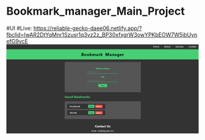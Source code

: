 # Bookmark_manager_Main_Project
#UI
#Live: https://reliable-gecko-daee06.netlify.app/?fbclid=IwAR2DtYqMnr1Szusr1q3vz2z_BP30xfxgrW3owYPKbEOW7W5jbUynefG9vcE
<img src = "UI.png" width = "1000px"/>
